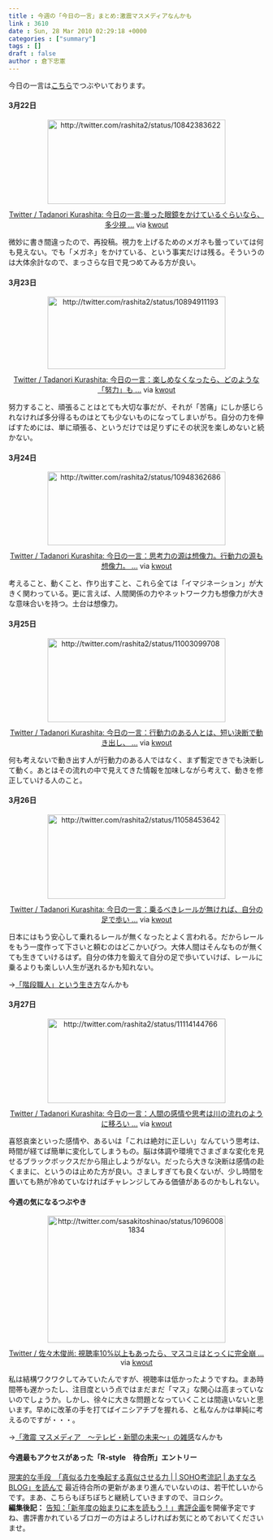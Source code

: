 ```yaml
---
title : 今週の「今日の一言」まとめ:激震マスメディアなんかも
link : 3610
date : Sun, 28 Mar 2010 02:29:18 +0000
categories : ["summary"]
tags : []
draft : false
author : 倉下忠憲
---
```


今日の一言は<a href="http://twitter.com/rashita2 ">こちら</a>でつぶやいております。

 
<h4>3月22日</h4>
<div class="kwout" style="text-align: center;"><img src="http://kwout.com/cutout/a/9f/ju/kni_bor_rou_w350.jpg" alt="http://twitter.com/rashita2/status/10842383622" title="Twitter / Tadanori Kurashita: 今日の一言:曇った眼鏡をかけているぐらいなら、多少視 ..." width="350" height="166" style="border: none;" usemap="#map_a9fjukni" /><map id="map_a9fjukni" name="map_a9fjukni"><area coords="15,78,71,84" href="http://twitter.com/rashita2/status/10842383622" alt="" shape="rect" /><area coords="15,103,42,131" href="http://twitter.com/rashita2" alt="" shape="rect" /><area coords="54,103,122,120" href="http://twitter.com/rashita2" alt="" shape="rect" /></map><p style="margin-top: 10px; text-align: center;"><a href="http://twitter.com/rashita2/status/10842383622">Twitter / Tadanori Kurashita: 今日の一言:曇った眼鏡をかけているぐらいなら、多少視 ...</a> via <a href="http://kwout.com/quote/a9fjukni">kwout</a></p></div>
微妙に書き間違ったので、再投稿。視力を上げるためのメガネも曇っていては何も見えない。でも「メガネ」をかけている、という事実だけは残る。そういうのは大体余計なので、まっさらな目で見つめてみる方が良い。<!--more-->
<h4>3月23日</h4>
<div class="kwout" style="text-align: center;"><img src="http://kwout.com/cutout/8/gq/8g/yjb_bor_rou_w350.jpg" alt="http://twitter.com/rashita2/status/10894911193" title="Twitter / Tadanori Kurashita: 今日の一言：楽しめなくなったら、どのような「努力」も ..." width="350" height="143" style="border: none;" usemap="#map_8gq8gyjb" /><map id="map_8gq8gyjb" name="map_8gq8gyjb"><area coords="15,54,74,60" href="http://twitter.com/rashita2/status/10894911193" alt="" shape="rect" /><area coords="15,80,43,108" href="http://twitter.com/rashita2" alt="" shape="rect" /><area coords="55,79,122,96" href="http://twitter.com/rashita2" alt="" shape="rect" /></map><p style="margin-top: 10px; text-align: center;"><a href="http://twitter.com/rashita2/status/10894911193">Twitter / Tadanori Kurashita: 今日の一言：楽しめなくなったら、どのような「努力」も ...</a> via <a href="http://kwout.com/quote/8gq8gyjb">kwout</a></p></div>
努力すること、頑張ることはとても大切な事だが、それが「苦痛」にしか感じられなければ多分得るものはとても少ないものになってしまいがち。自分の力を伸ばすためには、単に頑張る、というだけでは足りずにその状況を楽しめないと続かない。
<h4>3月24日</h4>
<div class="kwout" style="text-align: center;"><img src="http://kwout.com/cutout/y/2i/93/6t9_bor_rou_w350.jpg" alt="http://twitter.com/rashita2/status/10948362686" title="Twitter / Tadanori Kurashita: 今日の一言：思考力の源は想像力。行動力の源も想像力。 ..." width="350" height="145" style="border: none;" usemap="#map_y2i936t9" /><map id="map_y2i936t9" name="map_y2i936t9"><area coords="15,58,72,65" href="http://twitter.com/rashita2/status/10948362686" alt="" shape="rect" /><area coords="15,84,42,112" href="http://twitter.com/rashita2" alt="" shape="rect" /><area coords="54,83,122,100" href="http://twitter.com/rashita2" alt="" shape="rect" /></map><p style="margin-top: 10px; text-align: center;"><a href="http://twitter.com/rashita2/status/10948362686">Twitter / Tadanori Kurashita: 今日の一言：思考力の源は想像力。行動力の源も想像力。 ...</a> via <a href="http://kwout.com/quote/y2i936t9">kwout</a></p></div>
考えること、動くこと、作り出すこと、これら全ては「イマジネーション」が大きく関わっている。更に言えば、人間関係の力やネットワーク力も想像力が大きな意味合いを持つ。土台は想像力。
<h4>3月25日</h4>
<div class="kwout" style="text-align: center;"><img src="http://kwout.com/cutout/x/m6/z7/gyj_bor_rou_w350.jpg" alt="http://twitter.com/rashita2/status/11003099708" title="Twitter / Tadanori Kurashita: 今日の一言：行動力のある人とは、短い決断で動き出し、 ..." width="350" height="165" style="border: none;" usemap="#map_xm6z7gyj" /><map id="map_xm6z7gyj" name="map_xm6z7gyj"><area coords="16,78,73,84" href="http://twitter.com/rashita2/status/11003099708" alt="" shape="rect" /><area coords="16,104,43,131" href="http://twitter.com/rashita2" alt="" shape="rect" /><area coords="56,104,123,121" href="http://twitter.com/rashita2" alt="" shape="rect" /></map><p style="margin-top: 10px; text-align: center;"><a href="http://twitter.com/rashita2/status/11003099708">Twitter / Tadanori Kurashita: 今日の一言：行動力のある人とは、短い決断で動き出し、 ...</a> via <a href="http://kwout.com/quote/xm6z7gyj">kwout</a></p></div>
何も考えないで動き出す人が行動力のある人ではなく、まず暫定できでも決断して動く。あとはその流れの中で見えてきた情報を加味しながら考えて、動きを修正していける人のこと。
<h4>3月26日</h4>
<div class="kwout" style="text-align: center;"><img src="http://kwout.com/cutout/h/6c/py/jbq_bor_rou_w350.jpg" alt="http://twitter.com/rashita2/status/11058453642" title="Twitter / Tadanori Kurashita: 今日の一言：乗るべきレールが無ければ、自分の足で歩い ..." width="350" height="166" style="border: none;" usemap="#map_h6cpyjbq" /><map id="map_h6cpyjbq" name="map_h6cpyjbq"><area coords="16,78,73,84" href="http://twitter.com/rashita2/status/11058453642" alt="" shape="rect" /><area coords="16,103,43,131" href="http://twitter.com/rashita2" alt="" shape="rect" /><area coords="55,103,123,121" href="http://twitter.com/rashita2" alt="" shape="rect" /></map><p style="margin-top: 10px; text-align: center;"><a href="http://twitter.com/rashita2/status/11058453642">Twitter / Tadanori Kurashita: 今日の一言：乗るべきレールが無ければ、自分の足で歩い ...</a> via <a href="http://kwout.com/quote/h6cpyjbq">kwout</a></p></div>
日本にはもう安心して乗れるレールが無くなったとよく言われる。だからレールをもう一度作って下さいと頼むのはどこかいびつ。大体人間はそんなものが無くても生きていけるはず。自分の体力を鍛えて自分の足で歩いていけば、レールに乗るよりも楽しい人生が送れるかも知れない。

→<a href="https://rashita.net/blog/?p=3357">「階段職人」という生き方</a>なんかも
<h4>3月27日</h4>
<div class="kwout" style="text-align: center;"><img src="http://kwout.com/cutout/n/gq/8g/yjb_bor_rou_w350.jpg" alt="http://twitter.com/rashita2/status/11114144766" title="Twitter / Tadanori Kurashita: 今日の一言：人間の感情や思考は川の流れのように移ろい ..." width="350" height="166" style="border: none;" usemap="#map_ngq8gyjb" /><map id="map_ngq8gyjb" name="map_ngq8gyjb"><area coords="14,79,72,86" href="http://twitter.com/rashita2/status/11114144766" alt="" shape="rect" /><area coords="14,105,41,133" href="http://twitter.com/rashita2" alt="" shape="rect" /><area coords="54,105,121,122" href="http://twitter.com/rashita2" alt="" shape="rect" /></map><p style="margin-top: 10px; text-align: center;"><a href="http://twitter.com/rashita2/status/11114144766">Twitter / Tadanori Kurashita: 今日の一言：人間の感情や思考は川の流れのように移ろい ...</a> via <a href="http://kwout.com/quote/ngq8gyjb">kwout</a></p></div>
喜怒哀楽といった感情や、あるいは「これは絶対に正しい」なんていう思考は、時間が経てば簡単に変化してしまうもの。脳は体調や環境でさまざまな変化を見せるブラックボックスだから阻止しようがない。だったら大きな決断は感情の赴くままに、というのは止めた方が良い。さましすぎても良くないが、少し時間を置いても熱が冷めていなければチャレンジしてみる価値があるのかもしれない。

<h4>今週の気になるつぶやき</h4>
<div class="kwout" style="text-align: center;"><img src="http://kwout.com/cutout/f/vj/mz/8pm_bor_rou_w350.jpg" alt="http://twitter.com/sasakitoshinao/status/10960081834" title="Twitter / 佐々木俊尚: 視聴率10%以上もあったら、マスコミはとっくに完全崩 ..." width="350" height="250" style="border: none;" usemap="#map_fvjmz8pm" /><map id="map_fvjmz8pm" name="map_fvjmz8pm"><area coords="15,164,72,171" href="http://twitter.com/sasakitoshinao/status/10960081834" alt="" shape="rect" /><area coords="81,100,197,117" href="http://twitter.com/shinjifukuhara" alt="" shape="rect" /><area coords="0,0,90,0" href="http://twitter.com/" alt="" shape="rect" /><area coords="15,190,42,217" href="http://twitter.com/sasakitoshinao" alt="" shape="rect" /><area coords="54,189,174,206" href="http://twitter.com/sasakitoshinao" alt="" shape="rect" /><area coords="73,164,97,171" href="http://www.seesmic.com/" alt="" shape="rect" /><area coords="15,142,154,159" href="http://twitter.com/search?q=%23nhk_media0322" alt="" shape="rect" /></map><p style="margin-top: 10px; text-align: center;"><a href="http://twitter.com/sasakitoshinao/status/10960081834">Twitter / 佐々木俊尚: 視聴率10%以上もあったら、マスコミはとっくに完全崩 ...</a> via <a href="http://kwout.com/quote/fvjmz8pm">kwout</a></p></div>
私は結構ワクワクしてみていたんですが、視聴率は低かったようですね。まあ時間帯も遅かったし、注目度という点ではまだまだ「マス」な関心は高まっていないのでしょうか。しかし、徐々に大きな問題となっていくことは間違いないと思います。早めに改革の手を打てばイニシアチブを握れる、と私なんかは単純に考えるのですが・・・。

→<a href="https://rashita.net/blog/?p=3587">「激震 マスメディア　～テレビ・新聞の未来～」の雑感</a>なんかも
<h4>今週最もアクセスがあった「R-style　待合所」エントリー</h4>
<a href="http://r-style.posterous.com/-soho-blog-3">現実的な手段　「真似る力を喚起する真似させる力 | | SOHO考流記 | あすなろBLOG」を読んで</a>
最近待合所の更新があまり進んでいないのは、若干忙しいからです。まあ、こちらもぼちぼちと継続していきますので、ヨロシク。

<div class="column">
<strong>編集後記：</strong>
<a href="https://rashita.net/blog/?p=3583">告知：「新年度の始まりに本を読もう！」書評企画</a>を開催予定ですね、書評書かれているブロガーの方はよろしければお気にとめておいてくださいませ。
</div>